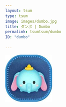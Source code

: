 ```yaml
---
layout: tsum
type: tsum
image: images/dumbo.jpg
title: ダンボ | Dumbo
permalink: tsumtsum/dumbo
ID: "dumbo"

---
```

<img class="ui image" src="../images/dumbo.jpg">
